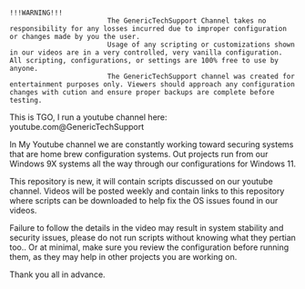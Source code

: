 
                                                                                                !!!WARNING!!!
                            The GenericTechSupport Channel takes no responsibility for any losses incurred due to improper configuration or changes made by you the user. 
                            Usage of any scripting or customizations shown in our videos are in a very controlled, very vanilla configuration. All scripting, configurations, or settings are 100% free to use by anyone. 
                            The GenericTechSupport channel was created for entertainment purposes only. Viewers should approach any configuration changes with cution and ensure proper backups are complete before testing. 


This is TGO, I run a youtube channel here: 
youtube.com@GenericTechSupport

In My Youtube channel we are constantly working toward securing systems that are home brew configuration systems. 
Out projects run from our Windows 9X systems all the way through our configurations for Windows 11. 

This repository is new, it will contain scripts discussed on our youtube channel. 
Videos will be posted weekly and contain links to this repository where scripts can be downloaded to help fix the OS issues found in our videos. 

Failure to follow the details in the video may result in system stability and security issues, please do not run scripts without knowing what they pertian too.. 
Or at minimal, make sure you review the configuration before running them, as they may help in other projects you are working on. 

Thank you all in advance. 

